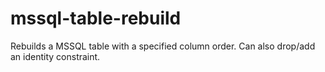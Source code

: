 # mssql-table-rebuild
Rebuilds a MSSQL table with a specified column order. Can also drop/add an identity constraint.
